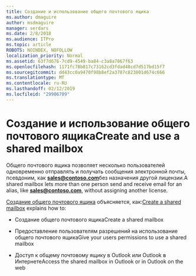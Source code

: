 ```yaml
---
title: Создание и использование общего почтового ящика
ms.author: dmaguire
author: msdmaguire
manager: serdars
ms.date: 2/8/2018
ms.audience: ITPro
ms.topic: article
ROBOTS: NOINDEX, NOFOLLOW
localization_priority: Normal
ms.assetid: 63f7d676-7cd9-4549-ba84-c3a8a7867f63
ms.openlocfilehash: 1171fc78b817c73162cd3fdad48cd7d517bd15f7
ms.sourcegitcommit: dd43cc0a9470f98b8ef2a3787c823801d674c666
ms.translationtype: MT
ms.contentlocale: ru-RU
ms.lasthandoff: 02/12/2019
ms.locfileid: "29906709"
---
```

# <a name="create-and-use-a-shared-mailbox"></a><span data-ttu-id="8408b-102">Создание и использование общего почтового ящика</span><span class="sxs-lookup"><span data-stu-id="8408b-102">Create and use a shared mailbox</span></span>

<span data-ttu-id="8408b-103">Общего почтового ящика позволяет несколько пользователей одновременно отправлять и получать сообщения электронной почты, псевдоним, как **sales@contoso.com**без назначения другой лицензии.</span><span class="sxs-lookup"><span data-stu-id="8408b-103">A shared mailbox lets more than one person send and receive email for an alias, like **sales@contoso.com**, without assigning another license.</span></span>
  
<span data-ttu-id="8408b-104">[Создание общего почтового ящика](https://support.office.com/article/Create-a-shared-mailbox-871a246d-3acd-4bba-948e-5de8be0544c9) объясняется, как:</span><span class="sxs-lookup"><span data-stu-id="8408b-104">[Create a shared mailbox](https://support.office.com/article/Create-a-shared-mailbox-871a246d-3acd-4bba-948e-5de8be0544c9) explains how to:</span></span> 
  
- <span data-ttu-id="8408b-105">Создание общего почтового ящика</span><span class="sxs-lookup"><span data-stu-id="8408b-105">Create a shared mailbox</span></span>
    
- <span data-ttu-id="8408b-106">Предоставление пользователям разрешений на использование общего почтового ящика</span><span class="sxs-lookup"><span data-stu-id="8408b-106">Give your users permissions to use a shared mailbox</span></span>
    
- <span data-ttu-id="8408b-107">Доступ к общему почтовому ящику в Outlook или Outlook в Интернете</span><span class="sxs-lookup"><span data-stu-id="8408b-107">Access the shared mailbox in Outlook or in Outlook on the web</span></span>
    

